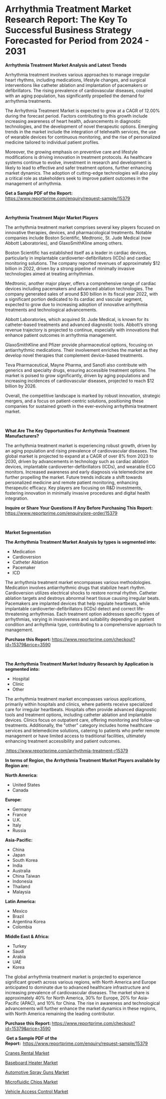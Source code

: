 <p><h1>Arrhythmia Treatment Market Research Report: The Key To Successful Business Strategy Forecasted for Period from 2024 - 2031</h1></p><p><strong>Arrhythmia Treatment Market Analysis and Latest Trends</strong></p>
<p><p>Arrhythmia treatment involves various approaches to manage irregular heart rhythms, including medications, lifestyle changes, and surgical interventions like catheter ablation and implantation of pacemakers or defibrillators. The rising prevalence of cardiovascular diseases, coupled with an aging population, has significantly propelled the demand for arrhythmia treatments.</p><p>The Arrhythmia Treatment Market is expected to grow at a CAGR of 12.00% during the forecast period. Factors contributing to this growth include increasing awareness of heart health, advancements in diagnostic technologies, and the development of novel therapeutic options. Emerging trends in the market include the integration of telehealth services, the use of wearable devices for continuous monitoring, and the rise of personalized medicine tailored to individual patient profiles.</p><p>Moreover, the growing emphasis on preventive care and lifestyle modifications is driving innovation in treatment protocols. As healthcare systems continue to evolve, investment in research and development is likely to lead to effective and safer treatment options, further enhancing market dynamics. The adoption of cutting-edge technologies will also play a critical role as stakeholders seek to improve patient outcomes in the management of arrhythmia.</p></p>
<p><strong>Get a Sample PDF of the Report:&nbsp;</strong> <a href="https://www.reportprime.com/enquiry/request-sample/15379?utm_campaign=32&utm_medium=2&utm_source=Github&utm_content=ia&utm_term=25122024&utm_id=arrhythmia-treatment">https://www.reportprime.com/enquiry/request-sample/15379</a></p>
<p>&nbsp;</p>
<p><strong>Arrhythmia Treatment Major Market Players</strong></p>
<p><p>The arrhythmia treatment market comprises several key players focused on innovative therapies, devices, and pharmacological treatments. Notable companies include Boston Scientific, Medtronic, St. Jude Medical (now Abbott Laboratories), and GlaxoSmithKline among others.</p><p>Boston Scientific has established itself as a leader in cardiac devices, particularly in implantable cardioverter-defibrillators (ICDs) and cardiac monitoring solutions. The company reported revenues of approximately $12 billion in 2022, driven by a strong pipeline of minimally invasive technologies aimed at treating arrhythmias.</p><p>Medtronic, another major player, offers a comprehensive range of cardiac devices including pacemakers and advanced ablation technologies. The company generated sales of around $30 billion in its fiscal year 2022, with a significant portion dedicated to its cardiac and vascular segment, expected to grow due to increasing adoption of innovative arrhythmia treatments and technological advancements.</p><p>Abbott Laboratories, which acquired St. Jude Medical, is known for its catheter-based treatments and advanced diagnostic tools. Abbott’s strong revenue trajectory is projected to continue, especially with innovations that enhance patient outcomes in arrhythmia management.</p><p>GlaxoSmithKline and Pfizer provide pharmaceutical options, focusing on antiarrhythmic medications. Their involvement enriches the market as they develop novel therapies that complement device-based treatments.</p><p>Teva Pharmaceutical, Mayne Pharma, and Sanofi also contribute with generics and specialty drugs, ensuring accessible treatment options. The market is poised to grow significantly, driven by aging populations and increasing incidences of cardiovascular diseases, projected to reach $12 billion by 2026.</p><p>Overall, the competitive landscape is marked by robust innovation, strategic mergers, and a focus on patient-centric solutions, positioning these companies for sustained growth in the ever-evolving arrhythmia treatment market.</p></p>
<p>&nbsp;</p>
<p><strong>What Are The Key Opportunities For Arrhythmia Treatment Manufacturers?</strong></p>
<p><p>The arrhythmia treatment market is experiencing robust growth, driven by an aging population and rising prevalence of cardiovascular diseases. The global market is projected to expand at a CAGR of over 8% from 2023 to 2030, driven by advancements in technology such as cardiac ablation devices, implantable cardioverter-defibrillators (ICDs), and wearable ECG monitors. Increased awareness and early diagnosis via telemedicine are further propelling the market. Future trends indicate a shift towards personalized medicine and remote patient monitoring, enhancing therapeutic efficacy. Key players are focusing on R&D investments, fostering innovation in minimally invasive procedures and digital health integration.</p></p>
<p><strong>Inquire or Share Your Questions If Any Before Purchasing This Report:</strong> <a href="https://www.reportprime.com/enquiry/pre-order/15379?utm_campaign=32&utm_medium=2&utm_source=Github&utm_content=ia&utm_term=25122024&utm_id=arrhythmia-treatment">https://www.reportprime.com/enquiry/pre-order/15379</a></p>
<p>&nbsp;</p>
<p><strong>Market Segmentation</strong></p>
<p><strong>The Arrhythmia Treatment Market Analysis by types is segmented into:</strong></p>
<p><ul><li>Medication</li><li>Cardioversion</li><li>Catheter Ablation</li><li>Pacemaker</li><li>ICD</li></ul></p>
<p><p>The arrhythmia treatment market encompasses various methodologies. Medication involves antiarrhythmic drugs that stabilize heart rhythm. Cardioversion utilizes electrical shocks to restore normal rhythm. Catheter ablation targets and destroys abnormal heart tissue causing irregular beats. Pacemakers are implanted devices that help regulate heartbeats, while implantable cardioverter-defibrillators (ICDs) detect and correct life-threatening arrhythmias. Each treatment option addresses specific types of arrhythmias, varying in invasiveness and suitability depending on patient condition and arrhythmia type, contributing to a comprehensive approach to management.</p></p>
<p><strong>Purchase this Report:&nbsp;</strong><a href="https://www.reportprime.com/checkout?id=15379&price=3590&utm_campaign=32&utm_medium=2&utm_source=Github&utm_content=ia&utm_term=25122024&utm_id=arrhythmia-treatment">https://www.reportprime.com/checkout?id=15379&price=3590</a></p>
<p>&nbsp;</p>
<p><strong>The Arrhythmia Treatment Market Industry Research by Application is segmented into:</strong></p>
<p><ul><li>Hospital</li><li>Clinic</li><li>Other</li></ul></p>
<p><p>The arrhythmia treatment market encompasses various applications, primarily within hospitals and clinics, where patients receive specialized care for irregular heartbeats. Hospitals often provide advanced diagnostic tools and treatment options, including catheter ablation and implantable devices. Clinics focus on outpatient care, offering monitoring and follow-up treatments. Additionally, the "other" category includes home healthcare services and telemedicine solutions, catering to patients who prefer remote management or have limited access to traditional facilities, ultimately enhancing treatment accessibility and patient outcomes.</p></p>
<p><a href="https://www.reportprime.com/arrhythmia-treatment-r15379?utm_campaign=32&utm_medium=2&utm_source=Github&utm_content=ia&utm_term=25122024&utm_id=arrhythmia-treatment">&nbsp;https://www.reportprime.com/arrhythmia-treatment-r15379</a></p>
<p><strong>In terms of Region, the Arrhythmia Treatment Market Players available by Region are:</strong></p>
<p>
    <p> <strong> North America: </strong>
        <ul>
            <li>United States</li>
            <li>Canada</li>
        </ul>
        </p> 
    <p> <strong> Europe: </strong>
        <ul>
            <li>Germany</li>
            <li>France</li>
            <li>U.K.</li>
            <li>Italy</li>
            <li>Russia</li>
        </ul>
        </p> 
    <p> <strong> Asia-Pacific: </strong>
        <ul>
            <li>China</li>
            <li>Japan</li>
            <li>South Korea</li>
            <li>India</li>
            <li>Australia</li>
            <li>China Taiwan</li>
            <li>Indonesia</li>
            <li>Thailand</li>
            <li>Malaysia</li>
        </ul>
        </p> 
    <p> <strong> Latin America: </strong>
        <ul>
            <li>Mexico</li>
            <li>Brazil</li>
            <li>Argentina Korea</li>
            <li>Colombia</li>
        </ul>
        </p> 
    <p> <strong> Middle East & Africa: </strong>
        <ul>
            <li>Turkey</li>
            <li>Saudi</li>
            <li>Arabia</li>
            <li>UAE</li>
            <li>Korea</li>
        </ul>
    </p>
    </p>
<p><p>The global arrhythmia treatment market is projected to experience significant growth across various regions, with North America and Europe anticipated to dominate due to advanced healthcare infrastructure and increasing prevalence of cardiovascular diseases. The market share is approximately 40% for North America, 30% for Europe, 20% for Asia-Pacific (APAC), and 10% for China. The rise in awareness and technological advancements will further enhance the market dynamics in these regions, with North America remaining the leading contributor.</p></p>
<p><strong>Purchase this Report: </strong><a href="https://www.reportprime.com/checkout?id=15379&price=3590&utm_campaign=32&utm_medium=2&utm_source=Github&utm_content=ia&utm_term=25122024&utm_id=arrhythmia-treatment">https://www.reportprime.com/checkout?id=15379&price=3590</a></p>
<p>&nbsp;<strong>Get a Sample PDF of the Report:&nbsp;&nbsp;</strong><a href="https://www.reportprime.com/enquiry/request-sample/15379?utm_campaign=32&utm_medium=2&utm_source=Github&utm_content=ia&utm_term=25122024&utm_id=arrhythmia-treatment">https://www.reportprime.com/enquiry/request-sample/15379</a></p>
<p><strong></strong></p>
<p><p><a href="https://github.com/justalichtenberger/Market-Research-Report-List-1/blob/main/cranes-rental-market.md?utm_campaign=32&utm_medium=2&utm_source=Github&utm_content=ia&utm_term=25122024&utm_id=arrhythmia-treatment">Cranes Rental Market</a></p><p><a href="https://www.linkedin.com/pulse/baseboard-heater-market-insights-encompass-historical-trends-f9kbf?utm_campaign=32&utm_medium=2&utm_source=Github&utm_content=ia&utm_term=25122024&utm_id=arrhythmia-treatment">Baseboard Heater Market</a></p><p><a href="https://www.linkedin.com/pulse/a-mkt-nova-vc8zf?utm_campaign=32&utm_medium=2&utm_source=Github&utm_content=ia&utm_term=25122024&utm_id=arrhythmia-treatment">Automotive Spray Guns Market</a></p><p><a href="https://www.linkedin.com/pulse/strategic-roadmap-success-global-microfluidic-chips-market-analysis-buvkf?utm_campaign=32&utm_medium=2&utm_source=Github&utm_content=ia&utm_term=25122024&utm_id=arrhythmia-treatment">Microfluidic Chips Market</a></p><p><a href="https://github.com/bensemilia864/Market-Research-Report-List-1/blob/main/vehicle-access-control-market.md?utm_campaign=32&utm_medium=2&utm_source=Github&utm_content=ia&utm_term=25122024&utm_id=arrhythmia-treatment">Vehicle Access Control Market</a></p></p>